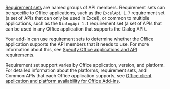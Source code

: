 [Requirement sets](../develop/office-versions-and-requirement-sets.md) are named groups of API members. Requirement sets can be specific to Office applications, such as the `ExcelApi 1.7` requirement set (a set of APIs that can only be used in Excel), or common to multiple applications, such as the `DialogApi 1.1` requirement set (a set of APIs that can be used in any Office application that supports the Dialog API).

Your add-in can use requirement sets to determine whether the Office application supports the API members that it needs to use. For more information about this, see [Specify Office applications and API requirements](../develop/specify-office-hosts-and-api-requirements.md).

Requirement set support varies by Office application, version, and platform. For detailed information about the platforms, requirement sets, and Common APIs that each Office application supports, see [Office client application and platform availability for Office Add-ins](/javascript/api/requirement-sets).
